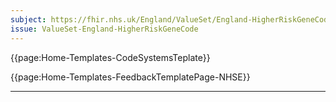 ```yaml
---
subject: https://fhir.nhs.uk/England/ValueSet/England-HigherRiskGeneCode
issue: ValueSet-England-HigherRiskGeneCode
---
```


{{page:Home-Templates-CodeSystemsTeplate}}

<div id="Feedback" class="tabcontent">
{{page:Home-Templates-FeedbackTemplatePage-NHSE}}
</div>

---